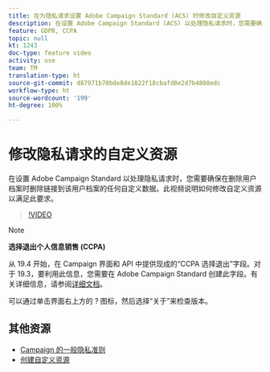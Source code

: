 ```yaml
---
title: 在为隐私请求设置 Adobe Campaign Standard (ACS) 时修改自定义资源
description: 在设置 Adobe Campaign Standard (ACS) 以处理隐私请求时，您需要确保在删除用户档案时删除链接到该用户档案的任何自定义数据。此视频说明如何修改自定义资源以满足此要求。
feature: GDPR, CCPA
topic: null
kt: 1243
doc-type: feature video
activity: use
team: TM
translation-type: ht
source-git-commit: d87971b70bde8de1822f18cbafd8e2d7b4808edc
workflow-type: ht
source-wordcount: '199'
ht-degree: 100%

---
```



# 修改隐私请求的自定义资源

在设置 Adobe Campaign Standard 以处理隐私请求时，您需要确保在删除用户档案时删除链接到该用户档案的任何自定义数据。此视频说明如何修改自定义资源以满足此要求。

>[!VIDEO](https://video.tv.adobe.com/v/23326?quality=12&captions=chi_hans)

>[!NOTE]
>
>**选择退出个人信息销售 (CCPA)**
>
>从 19.4 开始，在 Campaign 界面和 API 中提供现成的“CCPA 选择退出”字段。对于 19.3，要利用此信息，您需要在 Adobe Campaign Standard 创建此字段。有关详细信息，请参阅[详细文档](https://helpx.adobe.com/cn/campaign/kb/acs-privacy.html#ccpa)。
>
> 可以通过单击界面右上方的 ? 图标，然后选择“关于”来检查版本。

## 其他资源

* [Campaign 的一般隐私准则](https://helpx.adobe.com/cn/campaign/kb/campaign-privacy-overview.html)
* [创建自定义资源](/help/managing-processes-and-data/custom-resources/creating-custom-resources.md)
